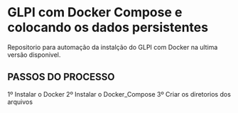 # GLPI com Docker Compose e colocando os dados persistentes
Repositorio para automação da instalção do GLPI com Docker na ultima versão disponivel.

## PASSOS DO PROCESSO

1º Instalar o Docker
2º Instalar o Docker_Compose
3º Criar os diretorios dos arquivos
